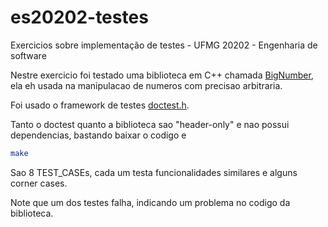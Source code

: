# es20202-testes
Exercicios sobre implementação de testes - UFMG 20202 - Engenharia de software

Nestre exercicio foi testado uma biblioteca em C++ chamada [BigNumber](https://github.com/Limeoats/BigNumber), ela eh usada na manipulacao de numeros com precisao arbitraria.

Foi usado o framework de testes [doctest.h](https://github.com/onqtam/doctest).

Tanto o doctest quanto a biblioteca sao "header-only" e nao possui dependencias, bastando baixar o codigo e
```sh
make
```
Sao 8 TEST_CASEs, cada um testa funcionalidades similares e alguns corner cases. 

Note que um dos testes falha, indicando um problema no codigo da biblioteca.

